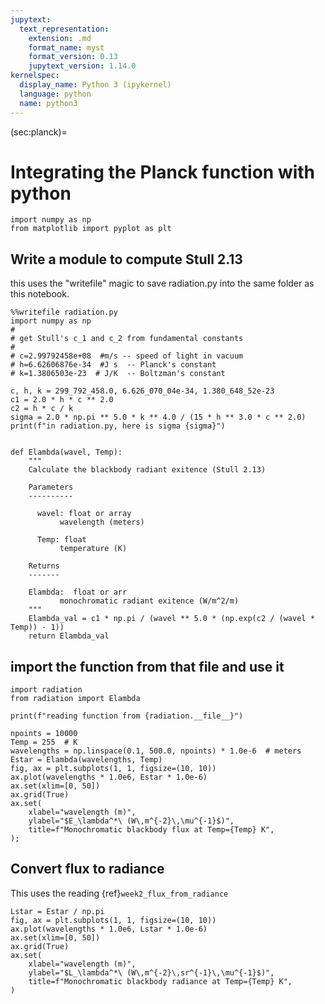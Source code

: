 ```yaml
---
jupytext:
  text_representation:
    extension: .md
    format_name: myst
    format_version: 0.13
    jupytext_version: 1.14.0
kernelspec:
  display_name: Python 3 (ipykernel)
  language: python
  name: python3
---
```


(sec:planck)=
# Integrating the Planck function with python

```{code-cell} ipython3
import numpy as np
from matplotlib import pyplot as plt
```

## Write a module to compute Stull 2.13

this uses the "writefile" magic to save radiation.py into the same folder as this notebook.

```{code-cell} ipython3
%%writefile radiation.py
import numpy as np
#
# get Stull's c_1 and c_2 from fundamental constants
#
# c=2.99792458e+08  #m/s -- speed of light in vacuum
# h=6.62606876e-34  #J s  -- Planck's constant
# k=1.3806503e-23  # J/K  -- Boltzman's constant

c, h, k = 299_792_458.0, 6.626_070_04e-34, 1.380_648_52e-23
c1 = 2.0 * h * c ** 2.0
c2 = h * c / k
sigma = 2.0 * np.pi ** 5.0 * k ** 4.0 / (15 * h ** 3.0 * c ** 2.0)
print(f"in radiation.py, here is sigma {sigma}")


def Elambda(wavel, Temp):
    """
    Calculate the blackbody radiant exitence (Stull 2.13)

    Parameters
    ----------

      wavel: float or array
           wavelength (meters)

      Temp: float
           temperature (K)

    Returns
    -------

    Elambda:  float or arr
           monochromatic radiant exitence (W/m^2/m)
    """
    Elambda_val = c1 * np.pi / (wavel ** 5.0 * (np.exp(c2 / (wavel * Temp)) - 1))
    return Elambda_val
```

## import the function from that file and use it

```{code-cell} ipython3
import radiation
from radiation import Elambda

print(f"reading function from {radiation.__file__}")

npoints = 10000
Temp = 255  # K
wavelengths = np.linspace(0.1, 500.0, npoints) * 1.0e-6  # meters
Estar = Elambda(wavelengths, Temp)
fig, ax = plt.subplots(1, 1, figsize=(10, 10))
ax.plot(wavelengths * 1.0e6, Estar * 1.0e-6)
ax.set(xlim=[0, 50])
ax.grid(True)
ax.set(
    xlabel="wavelength (m)",
    ylabel="$E_\lambda^*\ (W\,m^{-2}\,\mu^{-1}$)",
    title=f"Monochromatic blackbody flux at Temp={Temp} K",
);
```

## Convert flux to radiance

This uses the reading {ref}`week2_flux_from_radiance`

```{code-cell} ipython3
Lstar = Estar / np.pi
fig, ax = plt.subplots(1, 1, figsize=(10, 10))
ax.plot(wavelengths * 1.0e6, Lstar * 1.0e-6)
ax.set(xlim=[0, 50])
ax.grid(True)
ax.set(
    xlabel="wavelength (m)",
    ylabel="$L_\lambda^*\ (W\,m^{-2}\,sr^{-1}\,\mu^{-1}$)",
    title=f"Monochromatic blackbody radiance at Temp={Temp} K",
)
```
